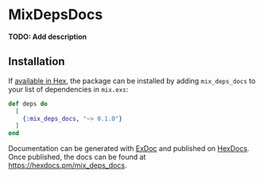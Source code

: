 # MixDepsDocs

**TODO: Add description**

## Installation

If [available in Hex](https://hex.pm/docs/publish), the package can be installed
by adding `mix_deps_docs` to your list of dependencies in `mix.exs`:

```elixir
def deps do
  [
    {:mix_deps_docs, "~> 0.1.0"}
  ]
end
```

Documentation can be generated with [ExDoc](https://github.com/elixir-lang/ex_doc)
and published on [HexDocs](https://hexdocs.pm). Once published, the docs can
be found at <https://hexdocs.pm/mix_deps_docs>.

